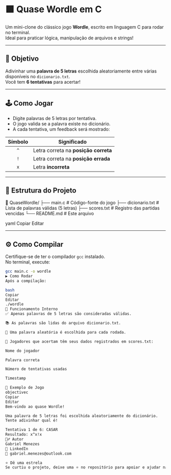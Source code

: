# 🟩 Quase Wordle em C

Um mini-clone do clássico jogo **Wordle**, escrito em linguagem C para rodar no terminal.  
Ideal para praticar lógica, manipulação de arquivos e strings!  

---

## 🎯 Objetivo

Adivinhar uma **palavra de 5 letras** escolhida aleatoriamente entre várias disponíveis no `dicionario.txt`.  
Você tem **6 tentativas** para acertar!

---

## 🕹️ Como Jogar

- Digite palavras de 5 letras por tentativa.
- O jogo valida se a palavra existe no dicionário.
- A cada tentativa, um feedback será mostrado:

| Símbolo | Significado                          |
|:--------:|--------------------------------------|
| `^`      | Letra correta na **posição correta** |
| `!`      | Letra correta na **posição errada**  |
| `x`      | Letra **incorreta**                  |

---

## 📁 Estrutura do Projeto

📂 QuaseWordle/
├── main.c # Código-fonte do jogo
├── dicionario.txt # Lista de palavras válidas (5 letras)
├── scores.txt # Registro das partidas vencidas
└── README.md # Este arquivo

yaml
Copiar
Editar

---

## ⚙️ Como Compilar

Certifique-se de ter o compilador `gcc` instalado.  
No terminal, execute:

```bash
gcc main.c -o wordle
▶️ Como Rodar
Após a compilação:

bash
Copiar
Editar
./wordle
💾 Funcionamento Interno
✅ Apenas palavras de 5 letras são consideradas válidas.

📚 As palavras são lidas do arquivo dicionario.txt.

🎯 Uma palavra aleatória é escolhida para cada rodada.

📃 Jogadores que acertam têm seus dados registrados em scores.txt:

Nome do jogador

Palavra correta

Número de tentativas usadas

Timestamp

🧪 Exemplo de Jogo
objectivec
Copiar
Editar
Bem-vindo ao quase Wordle!

Uma palavra de 5 letras foi escolhida aleatoriamente do dicionário.
Tente adivinhar qual é!

Tentativa 1 de 6: CASAR
Resultado: x^x!x
🙋‍♂️ Autor
Gabriel Menezes
🔗 LinkedIn
📧 gabriel.menezes@outlook.com

⭐ Dê uma estrela
Se curtiu o projeto, deixe uma ⭐ no repositório para apoiar e ajudar na divulgação!
